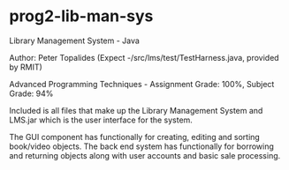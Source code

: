 # prog2-lib-man-sys
Library Management System - Java

Author: Peter Topalides (Expect -/src/lms/test/TestHarness.java, provided by RMIT)

Advanced Programming Techniques - Assignment Grade: 100%, Subject Grade: 94% 

Included is all files that make up the Library Management System and LMS.jar which is the user interface for the system. 

The GUI component has functionally for creating, editing and sorting book/video 
objects. The back end system has functionally for borrowing and returning 
objects along with user accounts and basic sale processing.
